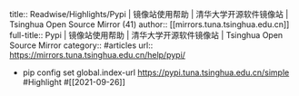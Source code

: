 title:: Readwise/Highlights/Pypi | 镜像站使用帮助 | 清华大学开源软件镜像站 | Tsinghua Open Source Mirror (41)
author:: [[mirrors.tuna.tsinghua.edu.cn]]
full-title:: Pypi | 镜像站使用帮助 | 清华大学开源软件镜像站 | Tsinghua Open Source Mirror
category:: #articles
url:: https://mirrors.tuna.tsinghua.edu.cn/help/pypi/

- pip config set global.index-url https://pypi.tuna.tsinghua.edu.cn/simple #Highlight #[[2021-09-26]]